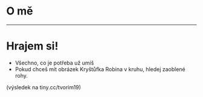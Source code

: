 <!-- .slide: data-state="c-slide-inter" -->

# O mě

---

<!-- .slide: data-state="c-slide-task" -->

# Hrajem si!

* Všechno, co je potřeba už umíš
* Pokud chceš mít obrázek Kryštůfka Robina v kruhu, hledej zaoblené rohy.

(výsledek na tiny.cc/tvorim19) <!-- .element: class="c-text-xs c-text-right" -->
